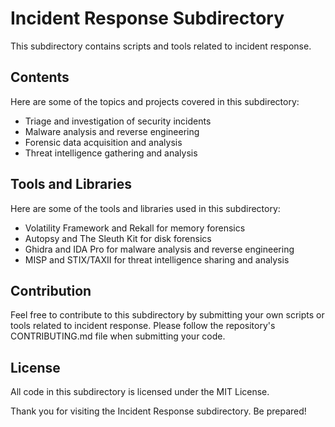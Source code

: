 # Incident Response Subdirectory

This subdirectory contains scripts and tools related to incident response.

## Contents

Here are some of the topics and projects covered in this subdirectory:

- Triage and investigation of security incidents
- Malware analysis and reverse engineering
- Forensic data acquisition and analysis
- Threat intelligence gathering and analysis

## Tools and Libraries

Here are some of the tools and libraries used in this subdirectory:

- Volatility Framework and Rekall for memory forensics
- Autopsy and The Sleuth Kit for disk forensics
- Ghidra and IDA Pro for malware analysis and reverse engineering
- MISP and STIX/TAXII for threat intelligence sharing and analysis

## Contribution

Feel free to contribute to this subdirectory by submitting your own scripts or tools related to incident response. Please follow the repository's CONTRIBUTING.md file when submitting your code.

## License

All code in this subdirectory is licensed under the MIT License.

Thank you for visiting the Incident Response subdirectory. Be prepared!
